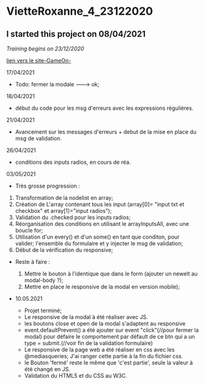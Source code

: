 # VietteRoxanne_4_23122020

## I started this project on 08/04/2021

_Training begins on 23/12/2020_

[lien vers le site-GameOn-](https://roxanne2904.github.io/VietteRoxanne_4_23122020/)

17/04/2021

- Todo: fermer la modale ---> ok;

18/04/2021

- début du code pour les msg d'erreurs avec les expressions régulières.

21/04/2021

- Avancement sur les messages d'erreurs + debut de la mise en place du msg de validation.

26/04/2021

- conditions des inputs radios, en cours de réa.

03/05/2021

- Très grosse progression :

1. Transformation de la nodelist en array;
2. Création de L'array contenant tous les input (array[0]= "input txt et checkbox" et array[1]="input radios");
3. Validation du .checked pour les inputs radios;
4. Réorganisation des conditions en utilisant le arrayInputsAll, avec une boucle for;
5. Utilisation d'un every() et d'un some() en tant que conditon, pour valider;
   l'ensemble du formulaire et y injecter le msg de validation;
6. Début de la vérification du responsive;

- Reste à faire :

  1.  Mettre le bouton à l'identique que dans le form (ajouter un newelt au modal-body ?);
  2.  Mettre en place le responsive de la modal en version mobile);

- 10.05.2021

  - Projet terminé;
  - Le responsive de la modal à été réaliser avec JS.
  - les boutons close et open de la modal s'adaptent au responsive
  - event.defaultPrevent() a été ajouter sur event "click"(//pour fermer la modal) pour défaire
    le comportement par défault de ce btn qui a un type = submit.(//voir fin de la validation formulaire)
  - Le responsive de la page web a été réaliser en css avec les @mediasqueries;
    J'ai ranger cette partie à la fin du fichier css.
  - le Bouton 'fermé' reste le même que 'c'est partie', seule la valeur à été changé en JS.
  - Validation du HTML5 et du CSS au W3C.
